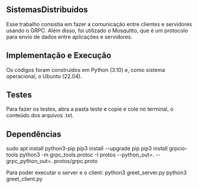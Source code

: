 ## SistemasDistribuidos
Esse trabalho consistia em fazer a comunicação entre clientes e servidores usando o GRPC. Além disso, foi utilizado o Mosquitto, que é um protocolo para envio de dados entre aplicações e servidores.

## Implementação e Execução
Os códigos foram construídos em Python (3.10) e, como sistema operacional, o Ubuntu (22.04).

## Testes
Para fazer os testes, abra a pasta teste e copie e cole no terminal, o conteúdo dos arquivos .txt.

## Dependências
sudo apt install python3-pip
pip3 install --upgrade pip
pip3 install grpcio-tools
python3 -m grpc_tools.protoc -I protos --python_out=. --grpc_python_out=. protos/grpc.proto

Para poder executar o server e o client:
python3 greet_server.py
python3 greet_client.py
